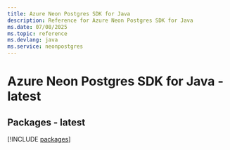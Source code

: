 ```yaml
---
title: Azure Neon Postgres SDK for Java
description: Reference for Azure Neon Postgres SDK for Java
ms.date: 07/08/2025
ms.topic: reference
ms.devlang: java
ms.service: neonpostgres
---
```

# Azure Neon Postgres SDK for Java - latest
## Packages - latest
[!INCLUDE [packages](neon-postgres-index.md)]